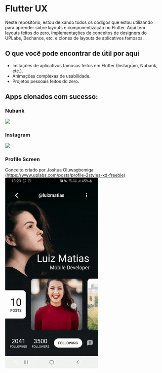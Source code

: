 # Flutter UX
Neste repositório, estou deixando todos os códigos que estou utilizando para aprender sobre layouts e componentização no Flutter. Aqui tem layouts feitos do zero, implementações de conceitos de designers do UPLabs, Bechance, etc. e clones de layouts de aplicativos famosos.

## O que você pode encontrar de útil por aqui
- Imitações de aplicativos famosos feitos em Flutter (Instagram, Nubank, etc.).
- Animações complexas de usabilidade.
- Projetos pessoais feitos do zero.


## Apps clonados com sucesso:
### Nubank
<img src="readmesrc/nubank.gif" width="300">

### Instagram
<img src="readmesrc/instagram.gif" width="300">

### Profile Screen
Conceito criado por Joshua Oluwagbemiga (https://www.uplabs.com/posts/profile-2styles-xd-freebie)
<img src="readmesrc/profile_clone.gif" width="300">
